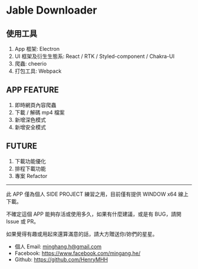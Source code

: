 # Jable Downloader

## 使用工具

1. App 框架: Electron
2. UI 框架及衍生生態系: React / RTK / Styled-component / Chakra-UI
3. 爬蟲: cheerio
4. 打包工具: Webpack

## APP FEATURE

1. 即時網頁內容爬蟲
2. 下載 / 解碼 mp4 檔案
3. 新增深色模式
4. 新增安全模式

## FUTURE

1. 下載功能優化
2. 排程下載功能
3. 專案 Refactor

---

此 APP 僅為個人 SIDE PROJECT 練習之用，目前僅有提供 WINDOW x64 線上下載。

不確定這個 APP 能夠存活或使用多久，如果有什麼建議，或是有 BUG，請開 Issue 或 PR。

如果覺得有趣或用起來還算滿意的話，請大方贈送你/妳們的星星。

- 個人 Email: minghang.h@gmail.com
- Facebook: https://www.facebook.com/mingang.he/
- Github: https://github.com/HenryMHH
